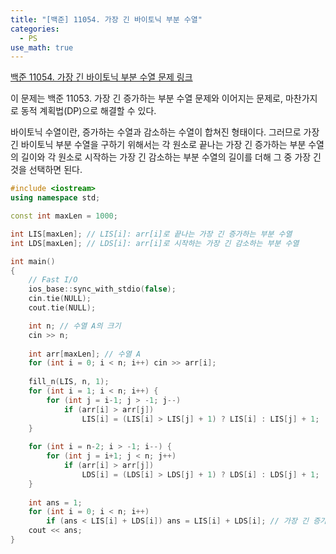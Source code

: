 ```yaml
---
title: "[백준] 11054. 가장 긴 바이토닉 부분 수열"
categories:
  - PS
use_math: true
---
```


[백준 11054. 가장 긴 바이토닉 부분 수열 문제 링크](https://www.acmicpc.net/problem/11054)

이 문제는 백준 11053. 가장 긴 증가하는 부분 수열 문제와 이어지는 문제로, 마찬가지로 동적 계획법(DP)으로 해결할 수 있다.

바이토닉 수열이란, 증가하는 수열과 감소하는 수열이 합쳐진 형태이다. 그러므로 가장 긴 바이토닉 부분 수열을 구하기 위해서는 각 원소로 끝나는 가장 긴 증가하는 부분 수열의 길이와 각 원소로 시작하는 가장 긴 감소하는 부분 수열의 길이를 더해 그 중 가장 긴 것을 선택하면 된다.
```cpp
#include <iostream>
using namespace std;

const int maxLen = 1000;

int LIS[maxLen]; // LIS[i]: arr[i]로 끝나는 가장 긴 증가하는 부분 수열
int LDS[maxLen]; // LDS[i]: arr[i]로 시작하는 가장 긴 감소하는 부분 수열

int main()
{
    // Fast I/O
    ios_base::sync_with_stdio(false);
    cin.tie(NULL);
    cout.tie(NULL);

    int n; // 수열 A의 크기
    cin >> n;
    
    int arr[maxLen]; // 수열 A
    for (int i = 0; i < n; i++) cin >> arr[i];
    
    fill_n(LIS, n, 1);
    for (int i = 1; i < n; i++) {
        for (int j = i-1; j > -1; j--)
            if (arr[i] > arr[j])
                LIS[i] = (LIS[i] > LIS[j] + 1) ? LIS[i] : LIS[j] + 1;
    }
    
    for (int i = n-2; i > -1; i--) {
        for (int j = i+1; j < n; j++)
            if (arr[i] > arr[j])
                LDS[i] = (LDS[i] > LDS[j] + 1) ? LDS[i] : LDS[j] + 1;
    }
    
    int ans = 1;
    for (int i = 0; i < n; i++)
        if (ans < LIS[i] + LDS[i]) ans = LIS[i] + LDS[i]; // 가장 긴 증가수열과 가장 긴 감소수열을 더한 것이 가장 긴 바이토닉 수열
    cout << ans;
}
```
